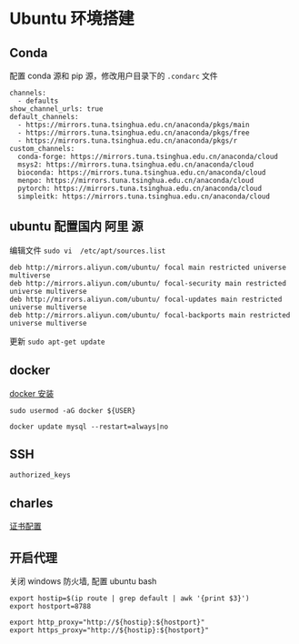# Ubuntu 环境搭建

## Conda

配置 conda 源和 pip 源，修改用户目录下的 `.condarc` 文件
```shell
channels:
  - defaults
show_channel_urls: true
default_channels:
  - https://mirrors.tuna.tsinghua.edu.cn/anaconda/pkgs/main
  - https://mirrors.tuna.tsinghua.edu.cn/anaconda/pkgs/free
  - https://mirrors.tuna.tsinghua.edu.cn/anaconda/pkgs/r
custom_channels:
  conda-forge: https://mirrors.tuna.tsinghua.edu.cn/anaconda/cloud
  msys2: https://mirrors.tuna.tsinghua.edu.cn/anaconda/cloud
  bioconda: https://mirrors.tuna.tsinghua.edu.cn/anaconda/cloud
  menpo: https://mirrors.tuna.tsinghua.edu.cn/anaconda/cloud
  pytorch: https://mirrors.tuna.tsinghua.edu.cn/anaconda/cloud
  simpleitk: https://mirrors.tuna.tsinghua.edu.cn/anaconda/cloud
```

##  ubuntu 配置国内 阿里 源
编辑文件 ```sudo vi  /etc/apt/sources.list```    
```commandline
deb http://mirrors.aliyun.com/ubuntu/ focal main restricted universe multiverse
deb http://mirrors.aliyun.com/ubuntu/ focal-security main restricted universe multiverse
deb http://mirrors.aliyun.com/ubuntu/ focal-updates main restricted universe multiverse
deb http://mirrors.aliyun.com/ubuntu/ focal-backports main restricted universe multiverse
```

更新
```sudo apt-get update```

## docker
[docker 安装](https://kalacloud.com/blog/how-to-install-and-use-docker-on-ubuntu/)

```commandline
sudo usermod -aG docker ${USER}
```

```angular2html
docker update mysql --restart=always|no
```

## SSH

```authorized_keys```

## charles

[证书配置](https://www.jianshu.com/p/7d3557abcf53)

## 开启代理

关闭 windows 防火墙,  配置 ubuntu bash

```
export hostip=$(ip route | grep default | awk '{print $3}')
export hostport=8788

export http_proxy="http://${hostip}:${hostport}"
export https_proxy="http://${hostip}:${hostport}"
```